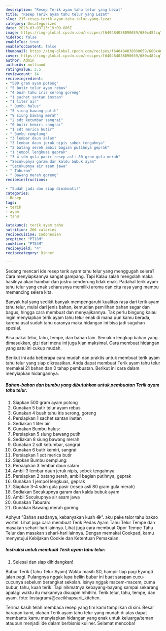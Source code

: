 ```yaml
---
description: "Resep Terik ayam tahu telur yang Lezat"
title: "Resep Terik ayam tahu telur yang Lezat"
slug: 215-resep-terik-ayam-tahu-telur-yang-lezat
category: Uncategorized
date: 2023-03-03T13:19:09.806Z
image: https://img-global.cpcdn.com/recipes/f640484038090659/680x482cq70/terik-ayam-tahu-telur-foto-resep-utama.jpg
hideToc: false
enableToc: true
enableTocContent: false
thumbnail: https://img-global.cpcdn.com/recipes/f640484038090659/680x482cq70/terik-ayam-tahu-telur-foto-resep-utama.jpg
cover: https://img-global.cpcdn.com/recipes/f640484038090659/680x482cq70/terik-ayam-tahu-telur-foto-resep-utama.jpg
author: Admin
authorAv: notfound
ratingvalue: 3.5
reviewcount: 14
recipeingredient:
- "500 gram ayam potong"
- "5 butir telur ayam rebus"
- "4 buah tahu iris serong goreng"
- "1 sachet santan instan"
- "1 liter air"
- " Bumbu halus"
- "5 siung bawang putih"
- "8 siung bawang merah"
- "2 sdt ketumbar sangrai"
- "6 butir kemiri sangrai"
- "1 sdt merica butir"
- " Bumbu cemplung"
- "3 lembar daun salam"
- "3 lembar daun jeruk nipis sobek tengahnya"
- "2 batang sereh ambil bagian putihnya geprak"
- "1 jempol lengkuas geprak"
- "3-4 sdm gula pasir resep asli 80 gram gula merah"
- "Secukupnya garam dan kaldu bubuk ayam"
- "Secukupnya air asam jawa"
- " Taburan"
- " Bawang merah goreng"
recipeinstructions:

- "Sudah jadi dan siap dinikmati!"
categories:
- Resep
tags:
- terik
- ayam
- tahu

katakunci: terik ayam tahu 
nutrition: 266 calories
recipecuisine: Indonesian
preptime: "PT18M"
cooktime: "PT53M"
recipeyield: "4"
recipecategory: Dinner

---
```



Sedang mencari ide resep terik ayam tahu telur yang menggugah selera? Cara menyiapkannya sangat gampang. Tapi Kalau salah mengolah maka hasilnya akan hambar dan justru cenderung tidak enak. Padahal terik ayam tahu telur yang enak seharusnya memiliki aroma dan cita rasa yang mampu memancing selera kita.


Banyak hal yang sedikit banyak mempengaruhi kualitas rasa dari terik ayam tahu telur, mulai dari jenis bahan, kemudian pemilihan bahan segar dan bagus, hingga cara membuat dan menyajikannya. Tak perlu bingung kalau ingin menyiapkan terik ayam tahu telur enak di mana pun kamu berada, karena asal sudah tahu caranya maka hidangan ini bisa jadi suguhan spesial.

Bisa pakai telur, tahu, tempe, dan bahan lain. Semakin lengkap bahan yang dimasukkan, gizi dari menu ini juga kian maksimal. Cara membuat hidangan yang satu ini cukup mudah.


Berikut ini ada beberapa cara mudah dan praktis untuk membuat terik ayam tahu telur yang siap dikreasikan. Anda dapat membuat Terik ayam tahu telur memakai 21 bahan dan 0 tahap pembuatan. Berikut ini cara dalam menyiapkan hidangannya.

<!--inarticleads1-->

##### Bahan-bahan dan bumbu yang dibutuhkan untuk pembuatan Terik ayam tahu telur:

1. Siapkan 500 gram ayam potong
1. Gunakan 5 butir telur ayam rebus
1. Gunakan 4 buah tahu iris serong, goreng
1. Persiapkan 1 sachet santan instan
1. Sediakan 1 liter air
1. Gunakan  Bumbu halus:
1. Persiapkan 5 siung bawang putih
1. Sediakan 8 siung bawang merah
1. Gunakan 2 sdt ketumbar, sangrai
1. Gunakan 6 butir kemiri, sangrai
1. Persiapkan 1 sdt merica butir
1. Siapkan  Bumbu cemplung:
1. Persiapkan 3 lembar daun salam
1. Ambil 3 lembar daun jeruk nipis, sobek tengahnya
1. Persiapkan 2 batang sereh, ambil bagian putihnya, geprak
1. Gunakan 1 jempol lengkuas, geprak
1. Siapkan 3-4 sdm gula pasir (resep asli 80 gram gula merah)
1. Sediakan Secukupnya garam dan kaldu bubuk ayam
1. Ambil Secukupnya air asam jawa
1. Gunakan  Taburan:
1. Gunakan  Bawang merah goreng


Aphyut &#34;Bahan seadanya, kebanyakan kuah 😂&#34;. aku pake telor tahu bakso wortel. Lihat juga cara membuat Terik Pedas Ayam Tahu Telur Tempe dan masakan sehari-hari lainnya. Lihat juga cara membuat Opor Tempe Tahu Telur dan masakan sehari-hari lainnya. Dengan memakai Cookpad, kamu menyetujui Kebijakan Cookie dan Ketentuan Pemakaian. 

<!--inarticleads2-->

##### Instruksi untuk membuat Terik ayam tahu telur:


1. Selesai dan siap dihidangkan!

Bubur Terik (Tahu Telur Ayam) Waktu masih SD, hampir tiap pagi Eyangti jalan pagi. Pulangnya nggak lupa beliin bubur ini buat sarapan cucu-cucunya sebelum berangkat sekolah. Isinya nggak macem-macem, cuma bubur, tahu, kuah terik. Tapi nikmatnya kebayang-bayang sampai sekarang apalagi waktu itu makannya disuapin hihihihi. Terik telur, tahu, tempe, dan ayam. foto: Instagram/@cacikhapsarii_kitchen. 

Terima kasih telah membaca resep yang tim kami tampilkan di sini. Besar harapan kami, olahan Terik ayam tahu telur yang mudah di atas dapat membantu kamu menyiapkan hidangan yang enak untuk keluarga/teman ataupun menjadi ide dalam berbisnis kuliner. Selamat mencoba!
